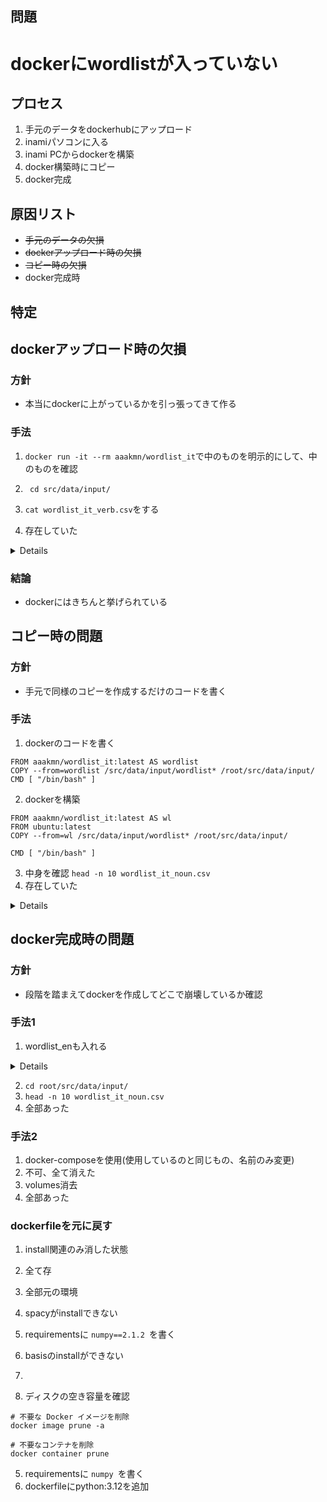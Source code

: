 問題
-
# dockerにwordlistが入っていない
## プロセス
1. 手元のデータをdockerhubにアップロード
2. inamiパソコンに入る
3. inami PCからdockerを構築
4. docker構築時にコピー
5. docker完成

## 原因リスト
* ~~手元のデータの欠損~~
* ~~dockerアップロード時の欠損~~
* ~~コピー時の欠損~~
* docker完成時

## 特定
## dockerアップロード時の欠損
### 方針
* 本当にdockerに上がっているかを引っ張ってきて作る
### 手法
1. ```docker run -it --rm aaakmn/wordlist_it```で中のものを明示的にして、中のものを確認
2. ``` cd src/data/input/```
3. ```cat wordlist_it_verb.csv```をする

4. 存在していた

<details>

```
10403,presse
10404,appezzano
10405,resistito
10406,regalerà
10407,affilate
10408,pianificano
```
</details>

### 結論
* dockerにはきちんと挙げられている

## コピー時の問題
### 方針
* 手元で同様のコピーを作成するだけのコードを書く
### 手法
1. dockerのコードを書く
``` docker
FROM aaakmn/wordlist_it:latest AS wordlist
COPY --from=wordlist /src/data/input/wordlist* /root/src/data/input/
CMD [ "/bin/bash" ]
```
2. dockerを構築
```docker
FROM aaakmn/wordlist_it:latest AS wl
FROM ubuntu:latest
COPY --from=wl /src/data/input/wordlist* /root/src/data/input/

CMD [ "/bin/bash" ]
```
3. 中身を確認  ```head -n 10 wordlist_it_noun.csv```
4. 存在していた
<details>
```
0,Ricevi
1,risposte
2,personale
3,struttura
4,Grill
5,Seafood
6,Bar
7,visitatori
8,Istruzione
```
</details>

## docker完成時の問題
### 方針
* 段階を踏まえてdockerを作成してどこで崩壊しているか確認
### 手法1
1. wordlist_enも入れる
<details>
```docker 
ARG LA1=en
ARG LA2=it
FROM mediaoflangue/wordlist_${LA1}:latest AS wordlist1
FROM aaakmn/wordlist_${LA2}:latest AS wordlist2
FROM aaakmn/corpus_${LA1}_${LA2}:latest AS corpus
FROM nvidia/cuda:11.6.2-base-ubuntu20.04
COPY --from=wordlist1 /src/data/input/wordlist* /root/src/data/input/
COPY --from=wordlist2 /src/data/input/wordlist* /root/src/data/input/
COPY --from=corpus /src/data/input/corpus* /root/src/data/input/
```
</details>

2. ```cd root/src/data/input/```
3. ```head -n 10 wordlist_it_noun.csv```
4. 全部あった

### 手法2
1. docker-composeを使用(使用しているのと同じもの、名前のみ変更)
2. 不可、全て消えた
3. volumes消去
4. 全部あった

### dockerfileを元に戻す
1. install関連のみ消した状態
2. 全て存
3. 全部元の環境
4. spacyがinstallできない
5. requirementsに
```numpy==2.1.2 ```を書く

1. basisのinstallができない
2. 
3. ディスクの空き容量を確認
```
# 不要な Docker イメージを削除
docker image prune -a

# 不要なコンテナを削除
docker container prune
```
5. requirementsに
```numpy ```を書く
6. dockerfileにpython:3.12を追加


